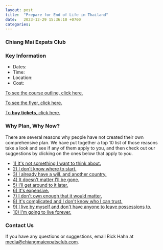```yaml
---
layout: post
title:  "Prepare for End of Life in Thailand"
date:   2023-12-29 15:36:10 +0700
categories: 
---
```


### Chiang Mai Expats Club

### Key Information

* Dates:
* Time:
* Location:
* Cost:

[To see the course outline, click here.](/assets/2023-12-29-prepare-for-end-of-life-in-thailand/cec-eol-course-outline.pdf)

[To see the flyer, click here.](/assets/2023-12-29-prepare-for-end-of-life-in-thailand/cec-eol-flyer.pdf)

[To **buy tickets**, click here.](https://buytickets.at/chaingmaiexpatsclub/1101241)

### Why Plan, Why Now?

There are several reasons why people have not created their own comprehensive plan.
We have put together a top 10 list of those reasons take a look and see if any of them
apply to you, and then check out our suggestions by clicking on the ones below
that apply to you.

* [1) It's not something I want to think about.](/markdown/2023-12-29-prepare-for-end-of-life-in-thailand/reason-01.html)
* [2) I don't know where to start.](/markdown/2023-12-29-prepare-for-end-of-life-in-thailand/reason-02.html)
* [3) I already have a will, and another country.](/markdown/2023-12-29-prepare-for-end-of-life-in-thailand/reason-03.html)
* [4) It doesn't matter I'll be gone.](/markdown/2023-12-29-prepare-for-end-of-life-in-thailand/reason-04.html)
* [5) I'll get around to it later.](/markdown/2023-12-29-prepare-for-end-of-life-in-thailand/reason-05.html)
* [6) It's expensive.](/markdown/2023-12-29-prepare-for-end-of-life-in-thailand/reason-06.html)
* [7) I don't own enough that it would matter.](/markdown/2023-12-29-prepare-for-end-of-life-in-thailand/reason-07.html)
* [8) It's complicated and I don't know who I can trust.](/markdown/2023-12-29-prepare-for-end-of-life-in-thailand/reason-08.html)
* [9) I live by myself and don't have anyone to leave possessions to.](/markdown/2023-12-29-prepare-for-end-of-life-in-thailand/reason-09.html)
* [10) I'm going to live forever.](/markdown/2023-12-29-prepare-for-end-of-life-in-thailand/reason-10.html)

### Contact Us

If you have any questions or suggestions, email Rick Hahn at 
[media@chiangmaiexpatsclub.com](mailto:media@chiangmaiexpatsclub.com).
